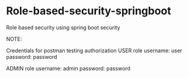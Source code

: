 # Role-based-security-springboot
Role based security using spring boot security

NOTE:

Credentials for postman testing authorization
USER role
username: user
password: password

ADMIN role
username: admin
password: password

